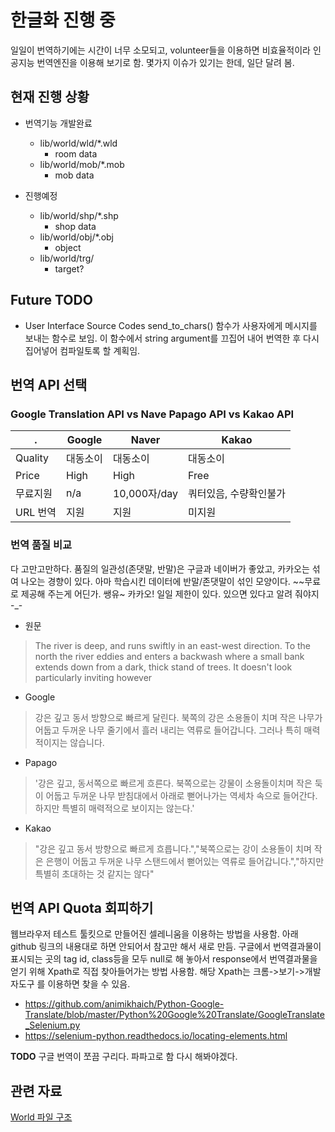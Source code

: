 # 한글화 진행 중

일일이 번역하기에는 시간이 너무 소모되고, volunteer들을 이용하면 비효율적이라 인공지능 번역엔진을 이용해 보기로 함.
몇가지 이슈가 있기는 한데, 일단 달려 봄.


## 현재 진행 상황

- 번역기능 개발완료 
  - lib/world/wld/\*.wld
    - room data
  - lib/world/mob/\*.mob
    - mob data    

- 진행예정
  - lib/world/shp/\*.shp
    - shop data
  - lib/world/obj/\*.obj
    - object
  - lib/world/trg/
    - target?    

## Future TODO
- User Interface Source Codes
send_to_chars() 함수가 사용자에게 메시지를 보내는 함수로 보임.
이 함수에서 string argument를 끄집어 내어 번역한 후 다시 집어넣어 컴파일토록 할 계획임.

## 번역 API 선택

### Google Translation API vs Nave Papago API vs Kakao API

. | Google | Naver | Kakao
----|------- | ------|------
Quality | 대동소이 | 대동소이 | 대동소이
Price | High  | High | Free
무료지원 | n/a  | 10,000자/day | 쿼터있음, 수량확인불가 
URL 번역 | 지원 | 지원 | 미지원

### 번역 품질 비교

다 고만고만하다. 품질의 일관성(존댓말, 반말)은 구글과 네이버가 좋았고, 카카오는 섞여 나오는 경향이 있다. 아마 학습시킨 데이터에 반말/존댓말이 섞인 모양이다. ~~무료로 제공해 주는게 어딘가. 쌩유~ 카카오! 일일 제한이 있다. 있으면 있다고 알려 줘야지 -_-

- 원문 

> The river is deep, and runs swiftly in an east-west direction.  To the north the river eddies and enters a backwash where a small bank extends down from a dark, thick stand of trees.  It doesn't look particularly inviting however

- Google
> 강은 깊고 동서 방향으로 빠르게 달린다. 북쪽의 강은 소용돌이 치며 작은 나무가 어둡고 두꺼운 나무 줄기에서 흘러 내리는 역류로 들어갑니다. 그러나 특히 매력적이지는 않습니다.

- Papago

> '강은 깊고, 동서쪽으로 빠르게 흐른다. 북쪽으로는 강물이 소용돌이치며 작은 둑이 어둡고 두꺼운 나무 받침대에서 아래로 뻗어나가는 역세차 속으로 들어간다. 하지만 특별히 매력적으로 보이지는 않는다.'

- Kakao

> "강은 깊고 동서 방향으로 빠르게 흐릅니다.","북쪽으로는 강이 소용돌이 치며 작은 은행이 어둡고 두꺼운 나무 스탠드에서 뻗어있는 역류로 들어갑니다.","하지만 특별히 초대하는 것 같지는 않다"

## 번역 API Quota 회피하기

웹브라우저 테스트 툴킷으로 만들어진 셀레니움을 이용하는 방법을 사용함. 아래 github 링크의 내용대로 하면 안되어서 참고만 해서 새로 만듬.
구글에서 번역결과물이 표시되는 곳의 tag id, class등을 모두 null로 해 놓아서 response에서 번역결과물을 얻기 위해 Xpath로 직접 찾아들어가는 방법 사용함.
해당 Xpath는 크롬->보기->개발자도구 를 이용하면 찾을 수 있음. 
- https://github.com/animikhaich/Python-Google-Translate/blob/master/Python%20Google%20Translate/GoogleTranslate_Selenium.py
- https://selenium-python.readthedocs.io/locating-elements.html


**TODO** 구글 번역이 쪼끔 구리다. 파파고로 함 다시 해봐야겠다.

## 관련 자료

[World 파일 구조](https://www.circlemud.org/cdp/building/building-3.html)





